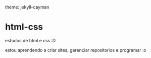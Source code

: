 theme: jekyll-cayman
# html-css
 estudos de html e css :D

estou aprendendo a criar sites, gerenciar repositorios e programar :o
